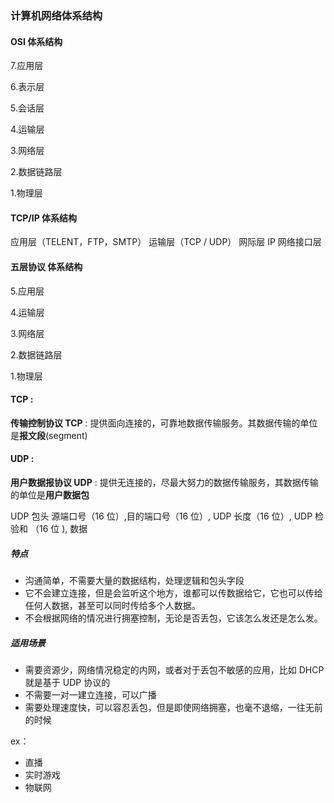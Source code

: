 ### 计算机网络体系结构

#### OSI 体系结构

7.应用层

6.表示层

5.会话层

4.运输层

3.网络层

2.数据链路层

1.物理层

#### TCP/IP 体系结构

应用层（TELENT，FTP，SMTP）
运输层（TCP / UDP）
网际层 IP
网络接口层

#### 五层协议 体系结构

5.应用层

4.运输层

3.网络层

2.数据链路层

1.物理层

#### TCP :

**传输控制协议 TCP** : 提供面向连接的，可靠地数据传输服务。其数据传输的单位是**报文段**(segment)

#### UDP :

**用户数据报协议 UDP** : 提供无连接的，尽最大努力的数据传输服务，其数据传输的单位是**用户数据包**

UDP 包头
源端口号（16 位）,目的端口号（16 位）,
UDP 长度（16 位）, UDP 检验和 （16 位 ),
数据

##### 特点

- 沟通简单，不需要大量的数据结构，处理逻辑和包头字段
- 它不会建立连接，但是会监听这个地方，谁都可以传数据给它，它也可以传给任何人数据，甚至可以同时传给多个人数据。
- 不会根据网络的情况进行拥塞控制，无论是否丢包，它该怎么发还是怎么发。

##### 适用场景

- 需要资源少，网络情况稳定的内网，或者对于丢包不敏感的应用，比如 DHCP 就是基于 UDP 协议的
- 不需要一对一建立连接，可以广播
- 需要处理速度快，可以容忍丢包，但是即使网络拥塞，也毫不退缩，一往无前的时候

ex：

- 直播
- 实时游戏
- 物联网
